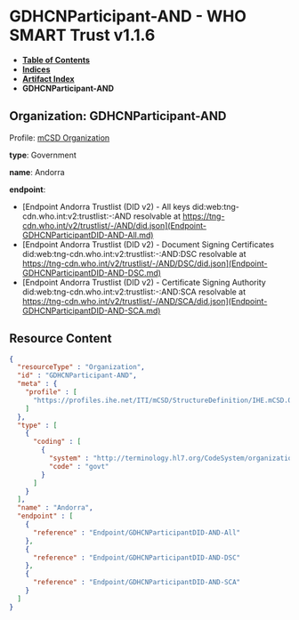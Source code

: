 # GDHCNParticipant-AND - WHO SMART Trust v1.1.6

* [**Table of Contents**](toc.md)
* [**Indices**](indices.md)
* [**Artifact Index**](artifacts.md)
* **GDHCNParticipant-AND**

## Organization: GDHCNParticipant-AND

Profile: [mCSD Organization](https://profiles.ihe.net/ITI/mCSD/4.0.0/StructureDefinition-IHE.mCSD.Organization.html)

**type**: Government

**name**: Andorra

**endpoint**: 

* [Endpoint Andorra Trustlist (DID v2) - All keys did:web:tng-cdn.who.int:v2:trustlist:-:AND resolvable at https://tng-cdn.who.int/v2/trustlist/-/AND/did.json](Endpoint-GDHCNParticipantDID-AND-All.md)
* [Endpoint Andorra Trustlist (DID v2) - Document Signing Certificates did:web:tng-cdn.who.int:v2:trustlist:-:AND:DSC resolvable at https://tng-cdn.who.int/v2/trustlist/-/AND/DSC/did.json](Endpoint-GDHCNParticipantDID-AND-DSC.md)
* [Endpoint Andorra Trustlist (DID v2) - Certificate Signing Authority did:web:tng-cdn.who.int:v2:trustlist:-:AND:SCA resolvable at https://tng-cdn.who.int/v2/trustlist/-/AND/SCA/did.json](Endpoint-GDHCNParticipantDID-AND-SCA.md)



## Resource Content

```json
{
  "resourceType" : "Organization",
  "id" : "GDHCNParticipant-AND",
  "meta" : {
    "profile" : [
      "https://profiles.ihe.net/ITI/mCSD/StructureDefinition/IHE.mCSD.Organization"
    ]
  },
  "type" : [
    {
      "coding" : [
        {
          "system" : "http://terminology.hl7.org/CodeSystem/organization-type",
          "code" : "govt"
        }
      ]
    }
  ],
  "name" : "Andorra",
  "endpoint" : [
    {
      "reference" : "Endpoint/GDHCNParticipantDID-AND-All"
    },
    {
      "reference" : "Endpoint/GDHCNParticipantDID-AND-DSC"
    },
    {
      "reference" : "Endpoint/GDHCNParticipantDID-AND-SCA"
    }
  ]
}

```
